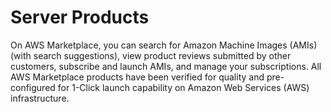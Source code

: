 # Server Products<a name="buyer-server-products"></a>

 On AWS Marketplace, you can search for Amazon Machine Images \(AMIs\) \(with search suggestions\), view product reviews submitted by other customers, subscribe and launch AMIs, and manage your subscriptions\. All AWS Marketplace products have been verified for quality and pre\-configured for 1\-Click launch capability on Amazon Web Services \(AWS\) infrastructure\. 